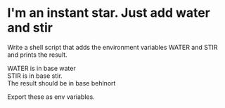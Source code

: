 # I'm an instant star. Just add water and stir
Write a shell script that adds the environment variables WATER and STIR and prints the result.

WATER is in base water <br/>
STIR is in base stir. <br/>
The result should be in base behlnort <br/>

Export these as env variables.
